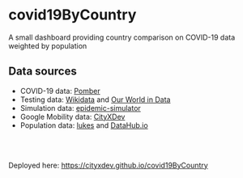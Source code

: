 # covid19ByCountry
A small dashboard providing country comparison on COVID-19 data weighted by population


## Data sources
- COVID-19 data: [Pomber](https://github.com/pomber/covid19)
- Testing data: [Wikidata](https://www.wikidata.org/wiki/Q86901049) and [Our World in Data](https://github.com/owid/covid-19-data)
- Simulation data: [epidemic-simulator](https://github.com/RemiTheWarrior/epidemic-simulator)
- Google Mobility data: [CityXDev](https://github.com/cityxdev/covid19GoogleMobilityJSON)
- Population data: [lukes](https://github.com/lukes/ISO-3166-Countries-with-Regional-Codes) and [DataHub.io](https://datahub.io/core/population)

<br/>
<br/>

Deployed here: https://cityxdev.github.io/covid19ByCountry
